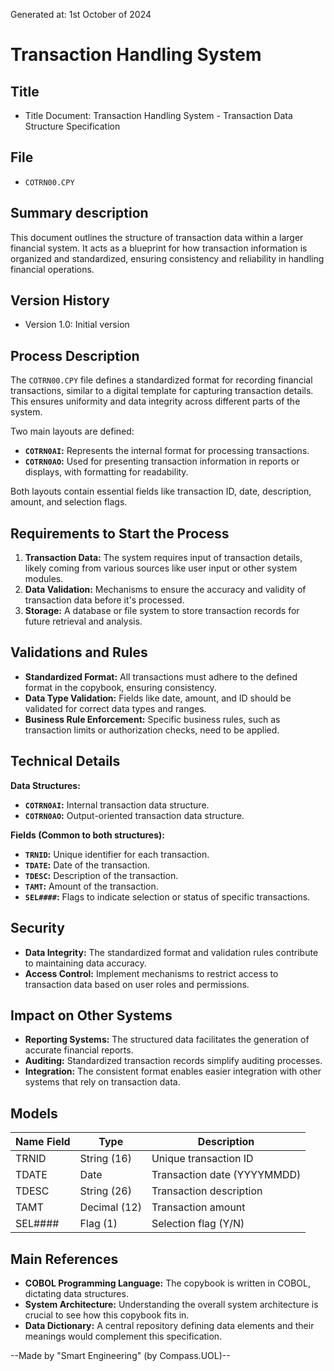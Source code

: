 Generated at: 1st October of 2024

# **Transaction Handling System**

## Title

- Title Document: Transaction Handling System - Transaction Data Structure Specification

## File

- `COTRN00.CPY`

## Summary description

This document outlines the structure of transaction data within a larger financial system. It acts as a blueprint for how transaction information is organized and standardized, ensuring consistency and reliability in handling financial operations.

## Version History

- Version 1.0: Initial version

## Process Description

The `COTRN00.CPY` file defines a standardized format for recording financial transactions, similar to a digital template for capturing transaction details. This ensures uniformity and data integrity across different parts of the system. 

Two main layouts are defined:

* **`COTRN0AI`:**  Represents the internal format for processing transactions.
* **`COTRN0AO`:**  Used for presenting transaction information in reports or displays, with formatting for readability.

Both layouts contain essential fields like transaction ID, date, description, amount, and selection flags.

## Requirements to Start the Process

1. **Transaction Data:** The system requires input of transaction details, likely coming from various sources like user input or other system modules.
2. **Data Validation:** Mechanisms to ensure the accuracy and validity of transaction data before it's processed.
3. **Storage:** A database or file system to store transaction records for future retrieval and analysis.

## Validations and Rules

* **Standardized Format:** All transactions must adhere to the defined format in the copybook, ensuring consistency.
* **Data Type Validation:**  Fields like date, amount, and ID should be validated for correct data types and ranges.
* **Business Rule Enforcement:**  Specific business rules, such as transaction limits or authorization checks, need to be applied.

## Technical Details

**Data Structures:**

* **`COTRN0AI`:**  Internal transaction data structure.
* **`COTRN0AO`:**  Output-oriented transaction data structure.

**Fields (Common to both structures):**

* **`TRNID`:** Unique identifier for each transaction.
* **`TDATE`:** Date of the transaction.
* **`TDESC`:** Description of the transaction.
* **`TAMT`:**  Amount of the transaction.
* **`SEL####`:** Flags to indicate selection or status of specific transactions.

## Security

* **Data Integrity:** The standardized format and validation rules contribute to maintaining data accuracy.
* **Access Control:** Implement mechanisms to restrict access to transaction data based on user roles and permissions.

## Impact on Other Systems

* **Reporting Systems:** The structured data facilitates the generation of accurate financial reports.
* **Auditing:**  Standardized transaction records simplify auditing processes.
* **Integration:**  The consistent format enables easier integration with other systems that rely on transaction data.

## Models

| Name Field | Type | Description |
|---|---|---|
| TRNID | String (16) | Unique transaction ID |
| TDATE | Date | Transaction date (YYYYMMDD) |
| TDESC | String (26) | Transaction description |
| TAMT | Decimal (12) | Transaction amount |
| SEL#### | Flag (1) | Selection flag (Y/N) |

## Main References

* **COBOL Programming Language:** The copybook is written in COBOL, dictating data structures.
* **System Architecture:** Understanding the overall system architecture is crucial to see how this copybook fits in.
* **Data Dictionary:** A central repository defining data elements and their meanings would complement this specification.

--Made by "Smart Engineering" (by Compass.UOL)--